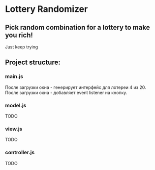 # Lottery Randomizer

## Pick random combination for a lottery to make you rich!

Just keep trying

## Project structure:
### main.js
После загрузки окна - генерирует интерфейс для лотереи 4 из 20.
После загрузки окна - добавляет event listener на кнопку.
### model.js
TODO
### view.js
TODO
### controller.js
TODO
